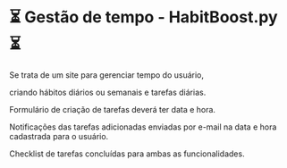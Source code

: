 # ⏳ Gestão de tempo - HabitBoost.py ⏳

Se trata de um site para gerenciar tempo do usuário,

criando hábitos diários ou semanais e tarefas diárias. 

Formulário de criação de tarefas deverá ter data e hora. 

Notificações das tarefas adicionadas enviadas por e-mail na data e hora cadastrada para o usuário. 

Checklist de tarefas concluídas para ambas as funcionalidades.
